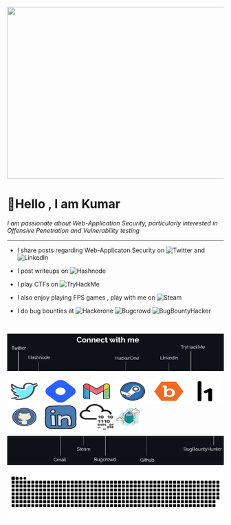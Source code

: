 <p align="left"> <img src="/gif/meme.gif" height="400" width="900"></p>
<h1 align="left"> 👋Hello , I am Kumar</h1>


<p align="left" style="italic">
  <em> 
    I am passionate about Web-Application Security, particularly interested in Offensive Penetration and Vulnerability testing </p>
  </em>
  
---

- I share posts regarding Web-Applicaton Security on ![Twitter](https://img.shields.io/badge/twitter-green?style=flat&logo=twitter) and ![LinkedIn](https://img.shields.io/badge/LinkedIn-pink?style=flat&logo=LinkedIn)

- I post writeups on ![Hashnode](https://img.shields.io/badge/hashnode-blue?style=flat&logo=hashnode)

- I play CTFs on ![TryHackMe](https://img.shields.io/badge/tryhackme-red?style=flat&logo=TryHackMe)

- I also enjoy playing FPS games , play with me on ![Steam](https://img.shields.io/badge/Steam-grey?style=flat&logo=steam)

- I do bug bounties at ![Hackerone](https://img.shields.io/badge/Hackerone-green?style=flat&logo=hackerone)  ![Bugcrowd](https://img.shields.io/badge/Bugcrowd-orange?style=flat&logo=bugcrowd)  ![BugBountyHacker](https://img.shields.io/badge/BugBountyHunter-purple?style=flat)

<br>

<p align="center">
  <p align="left"><img src="/customs/top-final1.jpg"></p>
  
  <p align="center"></p>
    <a href="https://twitter.com/kumarniloy6" target="blank"><img align="center" src="icons/icons8-twitter.svg" alt="twitter" height="60" width="80" /></a>
    <a href="https://dora.hashnode.dev/" target="blank"><img align="center" src="icons/icons8-hashnode.svg" alt="hashnode" height="60" width="80" /></a>
    <a href="mailto:kniloy.sec@gmail.com" target="blank"><img align="center" src="icons/icons8-gmail.svg" alt="gmail" height="60" width="80" /></a>
    <a href="https://steamcommunity.com/id/kniloy07/" target="blank"><img align="center" src="icons/icons8-steam.svg" alt="steam" height="60" width="80" /></a>
    <a href="https://bugcrowd.com/dora007" target="blank"><img align="center" src="icons/bugcrowd-svgrepo-com.svg" alt="bugcrowd" height="60" width="80" /></a>
    <a href="https://hackerone.com/kniloy07" target="blank"><img align="center" src="icons/hackerone-svgrepo-com.svg" alt="hackerone" height="60" width="80" /></a>
    <a href="https://github.com/kniloy07" target="blank"><img align="center" src="icons/icons8-github.svg" alt="github" height="60" width="80" /></a>
    <a href="https://www.linkedin.com/in/kniloy07/" target="blank"><img align="center" src="icons/icons8-linkedin.svg" alt="linkedin" height="60" width="80" /></a>
    <a href="https://tryhackme.com/p/dora007" target="blank"><img align="center" src="icons/tryhackme.svg" alt="tryhackme" height="60" width="80" /></a>
    <a href="https://www.bugbountyhunter.com/hunter/dora" target="blank"><img align="center" src="icons/icons8-bug-100.png" alt="bbh" height="60" width="60" /></a>
  </p>
  
  <p align="left"><img src="/customs/bottom-final.jpg"></p>
  
  </p>
</p>

<!-- Snek -->
<p align="left"><img src="/gif/snek.svg"></p>
